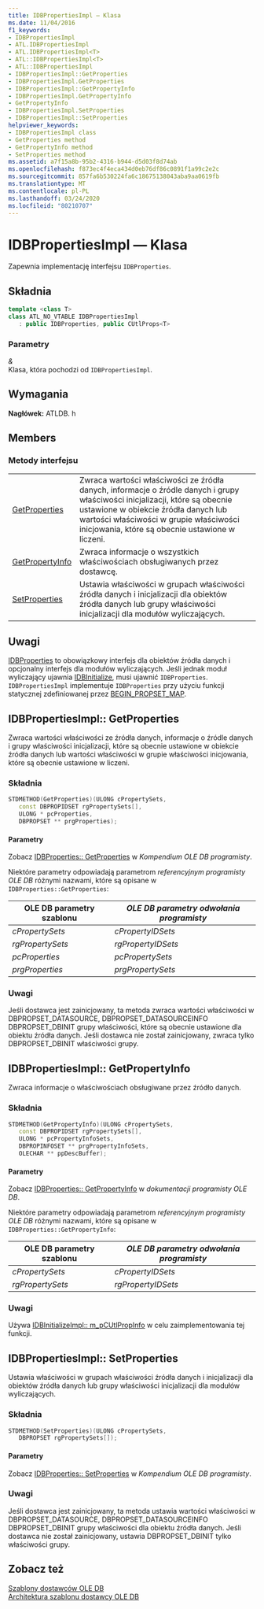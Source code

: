 ```yaml
---
title: IDBPropertiesImpl — Klasa
ms.date: 11/04/2016
f1_keywords:
- IDBPropertiesImpl
- ATL.IDBPropertiesImpl
- ATL.IDBPropertiesImpl<T>
- ATL::IDBPropertiesImpl<T>
- ATL::IDBPropertiesImpl
- IDBPropertiesImpl::GetProperties
- IDBPropertiesImpl.GetProperties
- IDBPropertiesImpl::GetPropertyInfo
- IDBPropertiesImpl.GetPropertyInfo
- GetPropertyInfo
- IDBPropertiesImpl.SetProperties
- IDBPropertiesImpl::SetProperties
helpviewer_keywords:
- IDBPropertiesImpl class
- GetProperties method
- GetPropertyInfo method
- SetProperties method
ms.assetid: a7f15a8b-95b2-4316-b944-d5d03f8d74ab
ms.openlocfilehash: f873ec4f4eca434d0eb76df86c0891f1a99c2e2c
ms.sourcegitcommit: 857fa6b530224fa6c18675138043aba9aa0619fb
ms.translationtype: MT
ms.contentlocale: pl-PL
ms.lasthandoff: 03/24/2020
ms.locfileid: "80210707"
---
```

# <a name="idbpropertiesimpl-class"></a>IDBPropertiesImpl — Klasa

Zapewnia implementację interfejsu `IDBProperties`.

## <a name="syntax"></a>Składnia

```cpp
template <class T>
class ATL_NO_VTABLE IDBPropertiesImpl
   : public IDBProperties, public CUtlProps<T>
```

### <a name="parameters"></a>Parametry

*&*<br/>
Klasa, która pochodzi od `IDBPropertiesImpl`.

## <a name="requirements"></a>Wymagania

**Nagłówek:** ATLDB. h

## <a name="members"></a>Members

### <a name="interface-methods"></a>Metody interfejsu

|||
|-|-|
|[GetProperties](#getproperties)|Zwraca wartości właściwości ze źródła danych, informacje o źródle danych i grupy właściwości inicjalizacji, które są obecnie ustawione w obiekcie źródła danych lub wartości właściwości w grupie właściwości inicjowania, które są obecnie ustawione w liczeni.|
|[GetPropertyInfo](#getpropertyinfo)|Zwraca informacje o wszystkich właściwościach obsługiwanych przez dostawcę.|
|[SetProperties](#setproperties)|Ustawia właściwości w grupach właściwości źródła danych i inicjalizacji dla obiektów źródła danych lub grupy właściwości inicjalizacji dla modułów wyliczających.|

## <a name="remarks"></a>Uwagi

[IDBProperties](/previous-versions/windows/desktop/ms719607(v=vs.85)) to obowiązkowy interfejs dla obiektów źródła danych i opcjonalny interfejs dla modułów wyliczających. Jeśli jednak moduł wyliczający ujawnia [IDBInitialize](/previous-versions/windows/desktop/ms713706(v=vs.85)), musi ujawnić `IDBProperties`. `IDBPropertiesImpl` implementuje `IDBProperties` przy użyciu funkcji statycznej zdefiniowanej przez [BEGIN_PROPSET_MAP](../../data/oledb/begin-propset-map.md).

## <a name="idbpropertiesimplgetproperties"></a><a name="getproperties"></a>IDBPropertiesImpl:: GetProperties

Zwraca wartości właściwości ze źródła danych, informacje o źródle danych i grupy właściwości inicjalizacji, które są obecnie ustawione w obiekcie źródła danych lub wartości właściwości w grupie właściwości inicjowania, które są obecnie ustawione w liczeni.

### <a name="syntax"></a>Składnia

```cpp
STDMETHOD(GetProperties)(ULONG cPropertySets,
   const DBPROPIDSET rgPropertySets[],
   ULONG * pcProperties,
   DBPROPSET ** prgProperties);
```

#### <a name="parameters"></a>Parametry

Zobacz [IDBProperties:: GetProperties](/previous-versions/windows/desktop/ms714344(v=vs.85)) w *Kompendium OLE DB programisty*.

Niektóre parametry odpowiadają parametrom *referencyjnym programisty OLE DB* różnymi nazwami, które są opisane w `IDBProperties::GetProperties`:

|OLE DB parametry szablonu|*OLE DB parametry odwołania programisty*|
|--------------------------------|------------------------------------------------|
|*cPropertySets*|*cPropertyIDSets*|
|*rgPropertySets*|*rgPropertyIDSets*|
|*pcProperties*|*pcPropertySets*|
|*prgProperties*|*prgPropertySets*|

### <a name="remarks"></a>Uwagi

Jeśli dostawca jest zainicjowany, ta metoda zwraca wartości właściwości w DBPROPSET_DATASOURCE, DBPROPSET_DATASOURCEINFO DBPROPSET_DBINIT grupy właściwości, które są obecnie ustawione dla obiektu źródła danych. Jeśli dostawca nie został zainicjowany, zwraca tylko DBPROPSET_DBINIT właściwości grupy.

## <a name="idbpropertiesimplgetpropertyinfo"></a><a name="getpropertyinfo"></a>IDBPropertiesImpl:: GetPropertyInfo

Zwraca informacje o właściwościach obsługiwane przez źródło danych.

### <a name="syntax"></a>Składnia

```cpp
STDMETHOD(GetPropertyInfo)(ULONG cPropertySets,
   const DBPROPIDSET rgPropertySets[],
   ULONG * pcPropertyInfoSets,
   DBPROPINFOSET ** prgPropertyInfoSets,
   OLECHAR ** ppDescBuffer);
```

#### <a name="parameters"></a>Parametry

Zobacz [IDBProperties:: GetPropertyInfo](/previous-versions/windows/desktop/ms718175(v=vs.85)) w *dokumentacji programisty OLE DB*.

Niektóre parametry odpowiadają parametrom *referencyjnym programisty OLE DB* różnymi nazwami, które są opisane w `IDBProperties::GetPropertyInfo`:

|OLE DB parametry szablonu|*OLE DB parametry odwołania programisty*|
|--------------------------------|------------------------------------------------|
|*cPropertySets*|*cPropertyIDSets*|
|*rgPropertySets*|*rgPropertyIDSets*|

### <a name="remarks"></a>Uwagi

Używa [IDBInitializeImpl:: m_pCUtlPropInfo](../../data/oledb/idbinitializeimpl-m-pcutlpropinfo.md) w celu zaimplementowania tej funkcji.

## <a name="idbpropertiesimplsetproperties"></a><a name="setproperties"></a>IDBPropertiesImpl:: SetProperties

Ustawia właściwości w grupach właściwości źródła danych i inicjalizacji dla obiektów źródła danych lub grupy właściwości inicjalizacji dla modułów wyliczających.

### <a name="syntax"></a>Składnia

```cpp
STDMETHOD(SetProperties)(ULONG cPropertySets,
   DBPROPSET rgPropertySets[]);
```

#### <a name="parameters"></a>Parametry

Zobacz [IDBProperties:: SetProperties](/previous-versions/windows/desktop/ms723049(v=vs.85)) w *Kompendium OLE DB programisty*.

### <a name="remarks"></a>Uwagi

Jeśli dostawca jest zainicjowany, ta metoda ustawia wartości właściwości w DBPROPSET_DATASOURCE, DBPROPSET_DATASOURCEINFO DBPROPSET_DBINIT grupy właściwości dla obiektu źródła danych. Jeśli dostawca nie został zainicjowany, ustawia DBPROPSET_DBINIT tylko właściwości grupy.

## <a name="see-also"></a>Zobacz też

[Szablony dostawców OLE DB](../../data/oledb/ole-db-provider-templates-cpp.md)<br/>
[Architektura szablonu dostawcy OLE DB](../../data/oledb/ole-db-provider-template-architecture.md)
